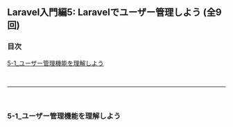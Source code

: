 ## Laravel入門編5: Laravelでユーザー管理しよう (全9回)

### 目次
[5-1_ユーザー管理機能を理解しよう](#5-1_ユーザー管理機能を理解しよう)</br>


</br>

***
</br>

### 5-1_ユーザー管理機能を理解しよう
